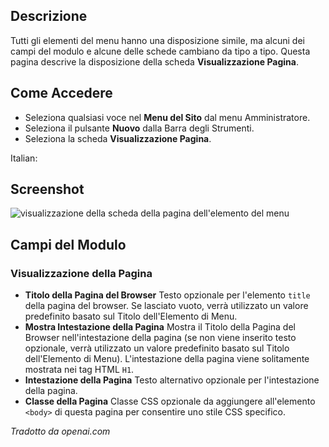 <!-- Filename: Help6.x:Menu_Item_Page_Display / Display title: Visualizzazione della pagina dell'elemento del menu -->

## Descrizione

Tutti gli elementi del menu hanno una disposizione simile, ma alcuni dei campi del modulo e alcune delle schede cambiano da tipo a tipo. Questa pagina descrive la disposizione della scheda **Visualizzazione Pagina**.

## Come Accedere

* Seleziona qualsiasi voce nel **Menu del Sito** dal menu Amministratore.
* Seleziona il pulsante **Nuovo** dalla Barra degli Strumenti.
* Seleziona la scheda **Visualizzazione Pagina**.

Italian:
## Screenshot

![visualizzazione della scheda della pagina dell'elemento del menu](../../../it/images/menu-items-common/menu-item-page-display.png)

## Campi del Modulo

### Visualizzazione della Pagina

- **Titolo della Pagina del Browser** Testo opzionale per l'elemento `title` della pagina del browser.
  Se lasciato vuoto, verrà utilizzato un valore predefinito basato sul Titolo dell'Elemento di Menu.
- **Mostra Intestazione della Pagina** Mostra il Titolo della Pagina del Browser nell'intestazione
  della pagina (se non viene inserito testo opzionale, verrà utilizzato un valore predefinito basato
  sul Titolo dell'Elemento di Menu). L'intestazione della pagina viene solitamente mostrata nei tag HTML `H1`.
- **Intestazione della Pagina** Testo alternativo opzionale per l'intestazione della pagina.
- **Classe della Pagina** Classe CSS opzionale da aggiungere all'elemento `<body>` di questa pagina
  per consentire uno stile CSS specifico.

*Tradotto da openai.com*

